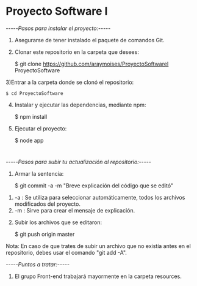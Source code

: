 # Proyecto Software I

-----*Pasos para instalar el proyecto:*-----

1) Asegurarse de tener instalado el paquete de comandos Git.

2) Clonar este repositorio en la carpeta que desees: 

	$ git clone https://github.com/araymoises/ProyectoSoftwareI ProyectoSoftware
  
3)Entrar a la carpeta donde se clonó el repositorio:

	$ cd ProyectoSoftware
  
4) Instalar y ejecutar las dependencias, mediante npm:

	$ npm install
	
4) Ejecutar el proyecto:

	$ node app

#
-----*Pasos para subir tu actualización al repositorio:*-----

1) Armar la sentencia:

	$ git commit -a -m "Breve explicación del código que se editó"
1.    -a : Se utiliza para seleccionar automáticamente, todos los archivos modificados del proyecto.
2.    -m : Sirve para crear el mensaje de explicación.

2) Subir los archivos que se editaron:

	$ git push origin master

Nota: En caso de que trates de subir un archivo que no existía antes en el repositorio, debes usar el comando "git add -A".


-----*Puntos a tratar:*-----

1. El grupo Front-end trabajará mayormente en la carpeta resources.
